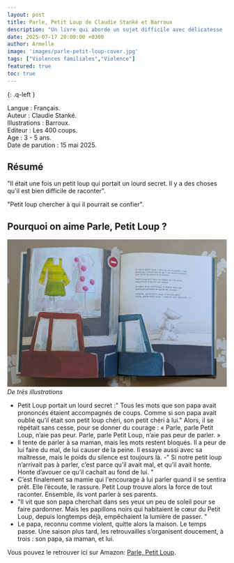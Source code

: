 ```yaml
---
layout: post
title: Parle, Petit Loup de Claudie Stanké et Barroux 
description: "Un livre qui aborde un sujet difficile avec délicatesse : les violences familiales. Un récit fort, qui encourage les enfants à parler à quelqu'un de ce qui de va pas et qu'il est essentiel d'en parler."
date: 2025-07-17 20:00:00 +0300
author: Armelle
image: 'images/parle-petit-loup-cover.jpg'
tags: ["Violences familiales","Violence"]
featured: true
toc: true
---
```


{: .q-left }

Langue : Français.  
Auteur : Claudie Stanké.   
Illustrations : Barroux.                   
Editeur : Les 400 coups.              
Age : 3 - 5 ans.                             
Date de parution : 15 mai 2025.        

## Résumé

"Il était une fois un petit loup qui portait un lourd secret. Il y a des choses qu'il est bien difficile de raconter".

"Petit loup chercher à qui il pourrait se confier".

## Pourquoi on aime Parle, Petit Loup  ?

![De très illustrations](images/parle-petit-loup-int.jpg)
*De très illustrations*
- Petit Loup portait un lourd secret :" Tous les mots que son papa avait prononcés étaient accompagnés de coups. Comme si son papa avait oublié qu’il était son petit loup chéri, son petit chéri à lui." Alors, il se répétait sans cesse, pour se donner du courage :
« Parle, parle Petit Loup, n’aie pas peur. Parle, parle Petit Loup, n’aie pas peur de parler. »
- Il tente de parler à sa maman, mais les mots restent bloqués. Il a peur de lui faire du mal, de lui causer de la peine. Il essaye aussi avec sa maîtresse, mais le poids du silence est toujours là.
 -" Si notre petit loup n’arrivait pas à parler, c’est parce qu’il avait mal, et qu’il avait honte. Honte d’avouer ce qu’il cachait au fond de lui. "
- C’est finalement sa mamie qui l'encourage à lui parler quand il se sentira prêt. Elle l’écoute, le rassure. Petit Loup trouve alors la force de tout raconter. Ensemble, ils vont parler à ses parents.
- "Il vit que son papa cherchait dans ses yeux un peu de soleil pour se faire pardonner. Mais les papillons noirs qui habitaient le cœur du Petit Loup, depuis longtemps déjà, empêchaient la lumière de passer. "
- Le papa, reconnu comme violent, quitte alors la maison. Le temps passe. Une saison plus tard, les retrouvailles s’organisent doucement, à trois : son papa, sa maman, et lui.

Vous pouvez le retrouver ici sur Amazon: [Parle, Petit Loup](https://amzn.to/46SbNcZ).



